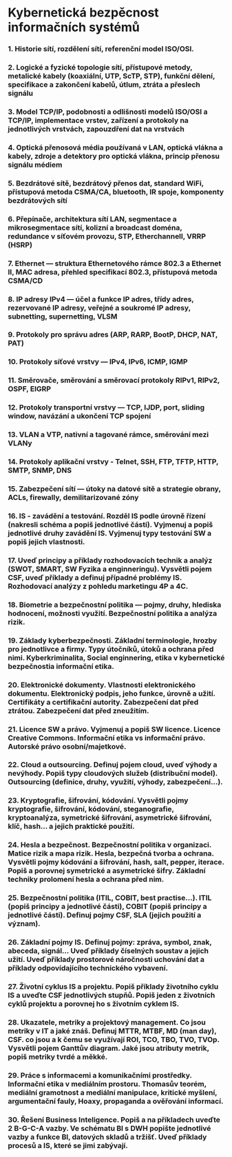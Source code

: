 # Kybernetická bezpěcnost informačních systémů
### 1. Historie sítí, rozdělení sítí, referenční model ISO/OSI.
### 2. Logické a fyzické topologie sítí, přístupové metody, metalické kabely (koaxiální, UTP, ScTP, STP), funkční dělení, specifikace a zakončení kabelů, útlum, ztráta a přeslech signálu
### 3. Model TCP/IP, podobnosti a odlišnosti modelů ISO/OSI a TCP/IP, implementace vrstev, zařízení a protokoly na jednotlivých vrstvách, zapouzdření dat na vrstvách
### 4. Optická přenosová média používaná v LAN, optická vlákna a kabely, zdroje a detektory pro optická vlákna, princip přenosu signálu médiem
### 5. Bezdrátové sítě, bezdrátový přenos dat, standard WiFi, přístupová metoda CSMA/CA, bluetooth, IR spoje, komponenty bezdrátových sítí
### 6. Přepínače, architektura sítí LAN, segmentace a mikrosegmentace sítí, kolizní a broadcast doména, redundance v síťovém provozu, STP, Etherchannell, VRRP (HSRP)
### 7. Ethernet — struktura Ethernetového rámce 802.3 a Ethernet II, MAC adresa, přehled specifikací 802.3, přístupová metoda CSMA/CD
### 8. IP adresy IPv4 — účel a funkce IP adres, třídy adres, rezervované IP adresy, veřejné a soukromé IP adresy, subnetting, supernetting, VLSM
### 9. Protokoly pro správu adres (ARP, RARP, BootP, DHCP, NAT, PAT)
### 10. Protokoly síťové vrstvy — IPv4, IPv6, ICMP, IGMP
### 11. Směrovače, směrování a směrovací protokoly RIPv1, RIPv2, OSPF, EIGRP
### 12. Protokoly transportní vrstvy — TCP, IJDP, port, sliding window, navázání a ukončení TCP spojení
### 13. VLAN a VTP, nativní a tagované rámce, směrování mezi VLANy
### 14. Protokoly aplikační vrstvy - Telnet, SSH, FTP, TFTP, HTTP, SMTP, SNMP, DNS
### 15. Zabezpečení sítí — útoky na datové sítě a strategie obrany, ACLs, firewally, demilitarizované zóny
### 16. IS - zavádění a testování. Rozděl IS podle úrovně řízení (nakresli schéma a popiš jednotlivé části). Vyjmenuj a popiš jednotlivé druhy zavádění IS. Vyjmenuj typy testování SW a popiš jejich vlastnosti.
### 17. Uveď principy a příklady rozhodovacích technik a analýz (SWOT, SMART, SW Fyzika a enginneringu). Vysvětli pojem CSF, uveď příklady a definuj případné problémy IS. Rozhodovací analýzy z pohledu marketingu 4P a 4C.
### 18. Biometrie a bezpečnostní politika — pojmy, druhy, hlediska hodnocení, možnosti využití. Bezpečnostní politika a analýza rizik.
### 19. Základy kyberbezpečnosti. Základní terminologie, hrozby pro jednotlivce a firmy. Typy útočníků, útoků a ochrana před nimi. Kyberkriminalita, Social enginnering, etika v kybernetické bezpečnostia informační etika.
### 20. Elektronické dokumenty. Vlastnosti elektronického dokumentu. Elektronický podpis, jeho funkce, úrovně a užití. Certifikáty a certifikační autority. Zabezpečení dat před ztrátou. Zabezpečení dat před zneužitím.
### 21. Licence SW a právo. Vyjmenuj a popiš SW licence. Licence Creative Commons. Informační etika vs informační právo. Autorské právo osobní/majetkové.
### 22. Cloud a outsourcing. Definuj pojem cloud, uveď výhody a nevýhody. Popiš typy cloudových služeb (distribuční model). Outsourcing (definice, druhy, využití, výhody, zabezpečení...).
### 23. Kryptografie, šifrování, kódování. Vysvětli pojmy kryptografie, šifrování, kódování, steganografie, kryptoanalýza, symetrické šifrování, asymetrické šifrování, klíč, hash... a jejich praktické použití.
### 24. Hesla a bezpečnost. Bezpečnostní politika v organizaci. Matice rizik a mapa rizik. Hesla, bezpečná tvorba a ochrana. Vysvětli pojmy kódování a šifrování, hash, salt, pepper, iterace. Popiš a porovnej symetrické a asymetrické šifry. Základní techniky prolomení hesla a ochrana před nim.
### 25. Bezpečnostní politika (ITIL, COBIT, best practise...). ITIL (popiš principy a jednotlivé části), COBIT (popiš principy a jednotlivé části). Definuj pojmy CSF, SLA (jejich použití a význam).
### 26. Základní pojmy IS. Definuj pojmy: zpráva, symbol, znak, abeceda, signál... Uveď příklady číselných soustav a jejich užití. Uveď příklady prostorové náročnosti uchování dat a příklady odpovídajícího technického vybavení.
### 27. Životní cyklus IS a projektu. Popiš příklady životního cyklu IS a uveďte CSF jednotlivých stupňů. Popiš jeden z životních cyklů projektu a porovnej ho s životním cyklem IS.
### 28. Ukazatele, metriky a projektový management. Co jsou metriky v IT a jaké znáš. Definuj MTTR, MTBF, MD (man day), CSF. co jsou a k čemu se využívají ROI, TCO, TBO, TVO, TVOp. Vysvětli pojem Ganttův diagram. Jaké jsou atributy metrik, popiš metriky tvrdé a měkké.
### 29. Práce s informacemi a komunikačními prostředky. Informační etika v mediálním prostoru. Thomasův teorém, mediální gramotnost a mediální manipulace, kritické myšlení, argumentační fauly, Hoaxy, propaganda a ověřování informací.
### 30. Řešení Business Inteligence. Popiš a na příkladech uveďte 2 B-G-C-A vazby. Ve schématu Bl s DWH popište jednotlivé vazby a funkce Bl, datových skladů a tržišť. Uveď příklady procesů a IS, které se jimi zabývají.
